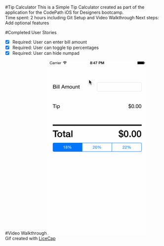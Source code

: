 #Tip Calculator
This is a Simple Tip Calculator created as part of the application for the CodePath iOS for Designers bootcamp.<br/>
Time spent: 2 hours including Git Setup and Video Walkthrough
Next steps: Add optional features

#Completed User Stories
 * [x] Required: User can enter bill amount<br/>
 * [x] Required: User can toggle tip percentages<br/>
 * [x] Required: User can hide numpad<br/>
 
#Video Walkthrough
![Video Walkthrough](walkthrough.gif)<br/>
Gif created with [LiceCap](http://www.cockos.com/licecap/)


